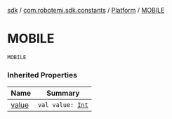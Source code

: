 [sdk](../../index.md) / [com.robotemi.sdk.constants](../index.md) / [Platform](index.md) / [MOBILE](./-m-o-b-i-l-e.md)

# MOBILE

`MOBILE`

### Inherited Properties

| Name | Summary |
|---|---|
| [value](value.md) | `val value: `[`Int`](https://kotlinlang.org/api/latest/jvm/stdlib/kotlin/-int/index.html) |
